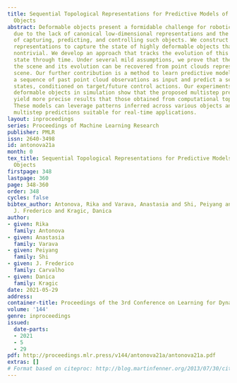 ```yaml
---
title: Sequential Topological Representations for Predictive Models of Deformable
  Objects
abstract: Deformable objects present a formidable challenge for robotic manipulation
  due to the lack of canonical low-dimensional representations and the difficulty
  of capturing, predicting, and controlling such objects. We construct compact topological
  representations to capture the state of highly deformable objects that are topologically
  nontrivial. We develop an approach that tracks the evolution of this topological
  state through time. Under several mild assumptions, we prove that the topology of
  the scene and its evolution can be recovered from point clouds representing the
  scene. Our further contribution is a method to learn predictive models that take
  a sequence of past point cloud observations as input and predict a sequence of topological
  states, conditioned on target/future control actions. Our experiments with highly
  deformable objects in simulation show that the proposed multistep predictive models
  yield more precise results that those obtained from computational topology libraries.
  These models can leverage patterns inferred across various objects and offer fast
  multistep predictions suitable for real-time applications.
layout: inproceedings
series: Proceedings of Machine Learning Research
publisher: PMLR
issn: 2640-3498
id: antonova21a
month: 0
tex_title: Sequential Topological Representations for Predictive Models of Deformable
  Objects
firstpage: 348
lastpage: 360
page: 348-360
order: 348
cycles: false
bibtex_author: Antonova, Rika and Varava, Anastasia and Shi, Peiyang and Carvalho,
  J. Frederico and Kragic, Danica
author:
- given: Rika
  family: Antonova
- given: Anastasia
  family: Varava
- given: Peiyang
  family: Shi
- given: J. Frederico
  family: Carvalho
- given: Danica
  family: Kragic
date: 2021-05-29
address:
container-title: Proceedings of the 3rd Conference on Learning for Dynamics and Control
volume: '144'
genre: inproceedings
issued:
  date-parts:
  - 2021
  - 5
  - 29
pdf: http://proceedings.mlr.press/v144/antonova21a/antonova21a.pdf
extras: []
# Format based on citeproc: http://blog.martinfenner.org/2013/07/30/citeproc-yaml-for-bibliographies/
---
```

